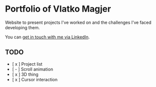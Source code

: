 # Portfolio of Vlatko Magjer

Website to present projects I've worked on and the challenges I've faced developing them.

You can [get in touch with me via LinkedIn](https://www.linkedin.com/in/vlatko-magjer/).

## TODO

- [ x ] Project list
- [ - ] Scroll animation
- [ x ] 3D thing
- [ x ] Cursor interaction
